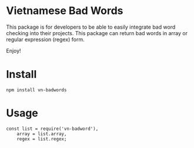 
# Vietnamese Bad Words
This package is for developers to be able to easily integrate bad word checking into their projects.
This package can return bad words in array or regular expression (regex) form.

Enjoy!

Install
=======

    npm install vn-badwords

Usage
=====

```
const list = require('vn-badword'),
	array = list.array,
	regex = list.regex;
```



